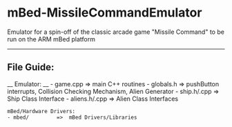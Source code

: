# mBed-MissileCommandEmulator
Emulator for a spin-off of the classic arcade game "Missile Command" to be run on the ARM mBed platform

-------------
## File Guide:

__	Emulator:  __
	- game.cpp		=>	main C++ routines
	- globals.h		=>	pushButton interrupts, Collision Checking Mechanism, Alien Generator
	- ship.h/.cpp		=>	Ship Class Interface
	- aliens.h/.cpp	  	=>	Alien Class Interfaces
	
	mBed/Hardware Drivers:
	- mbed/		 	=>	mBed Drivers/Libraries
	
